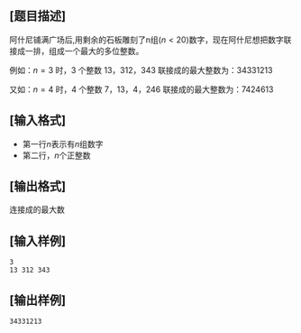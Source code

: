 ## [题目描述]

阿什尼铺满广场后,用剩余的石板雕刻了n组($n<20$)数字，现在阿什尼想把数字联接成一排，组成一个最大的多位整数。

例如：$n=3$ 时，$3$ 个整数 $13$，$312$，$343$ 联接成的最大整数为：$34331213$

又如：$n=4$ 时，$4$ 个整数 $7$，$13$，$4$，$246$ 联接成的最大整数为：$7424613$



## [输入格式]

 - 第一行$n$表示有$n$组数字
 - 第二行，$n$个正整数

## [输出格式]

连接成的最大数

## [输入样例]

```
3
13 312 343
```

## [输出样例]

```
34331213
```
